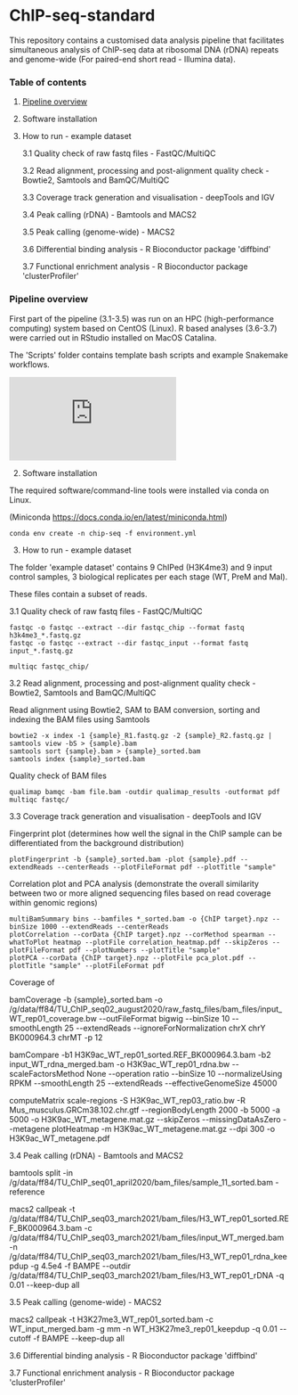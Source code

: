 # ChIP-seq-standard

This repository contains a customised data analysis pipeline that facilitates simultaneous analysis of ChIP-seq data at ribosomal DNA (rDNA) repeats and genome-wide (For paired-end short read - Illumina data). 

### Table of contents 
1. [Pipeline overview](#pipeline-overview)
2. Software installation
3. How to run - example dataset
  
     3.1 Quality check of raw fastq files - FastQC/MultiQC
  
     3.2 Read alignment, processing and post-alignment quality check - Bowtie2, Samtools and BamQC/MultiQC

     3.3 Coverage track generation and visualisation - deepTools and IGV
  
     3.4 Peak calling (rDNA) - Bamtools and MACS2
  
     3.5 Peak calling (genome-wide) - MACS2
  
     3.6 Differential binding analysis - R Bioconductor package 'diffbind'
 
     3.7 Functional enrichment analysis - R Bioconductor package 'clusterProfiler'
  

### Pipeline overview

First part of the pipeline (3.1-3.5) was run on an HPC (high-performance computing) system based on CentOS (Linux). R based analyses (3.6-3.7) were carried out in RStudio installed on MacOS Catalina.

The 'Scripts' folder contains template bash scripts and example Snakemake workflows.

![alt text](https://github.com/tudumanne/ChIP-seq-standard/files/7828134/Picture.1.pdf)

2. Software installation 

The required software/command-line tools were installed via conda on Linux. 

(Miniconda https://docs.conda.io/en/latest/miniconda.html)

```console
conda env create -n chip-seq -f environment.yml
```

3. How to run - example dataset

The folder 'example dataset' contains 9 ChIPed (H3K4me3) and 9 input control samples, 3 biological replicates per each stage (WT, PreM and Mal).

These files contain a subset of reads.  
  
3.1 Quality check of raw fastq files - FastQC/MultiQC

```console
fastqc -o fastqc --extract --dir fastqc_chip --format fastq h3k4me3_*.fastq.gz
fastqc -o fastqc --extract --dir fastqc_input --format fastq input_*.fastq.gz

multiqc fastqc_chip/
```
3.2 Read alignment, processing and post-alignment quality check - Bowtie2, Samtools and BamQC/MultiQC

Read alignment using Bowtie2, SAM to BAM conversion, sorting and indexing the BAM files using Samtools

```console
bowtie2 -x index -1 {sample}_R1.fastq.gz -2 {sample}_R2.fastq.gz | samtools view -bS > {sample}.bam
samtools sort {sample}.bam > {sample}_sorted.bam
samtools index {sample}_sorted.bam
```

Quality check of BAM files

```console
qualimap bamqc -bam file.bam -outdir qualimap_results -outformat pdf
multiqc fastqc/
```

3.3 Coverage track generation and visualisation - deepTools and IGV

Fingerprint plot (determines how well the signal in the ChIP sample can be differentiated from the background distribution)

```console
plotFingerprint -b {sample}_sorted.bam -plot {sample}.pdf --extendReads --centerReads --plotFileFormat pdf --plotTitle "sample"
```

Correlation plot and PCA analysis (demonstrate the overall similarity between two or more aligned sequencing files based on read coverage within genomic regions)

```console
multiBamSummary bins --bamfiles *_sorted.bam -o {ChIP target}.npz --binSize 1000 --extendReads --centerReads
plotCorrelation --corData {ChIP target}.npz --corMethod spearman --whatToPlot heatmap --plotFile correlation_heatmap.pdf --skipZeros --plotFileFormat pdf --plotNumbers --plotTitle "sample"
plotPCA --corData {ChIP target}.npz --plotFile pca_plot.pdf --plotTitle "sample" --plotFileFormat pdf
```

Coverage of 

bamCoverage -b {sample}_sorted.bam -o /g/data/ff84/TU_ChIP_seq02_august2020/raw_fastq_files/bam_files/input_WT_rep01_coverage.bw --outFileFormat bigwig --binSize 10 --smoothLength 25 --extendReads --ignoreForNormalization chrX chrY BK000964.3 chrMT -p 12 


bamCompare -b1 H3K9ac_WT_rep01_sorted.REF_BK000964.3.bam -b2 input_WT_rdna_merged.bam -o H3K9ac_WT_rep01_rdna.bw --scaleFactorsMethod None --operation ratio --binSize 10 --normalizeUsing RPKM --smoothLength 25 --extendReads --effectiveGenomeSize 45000 

computeMatrix scale-regions -S H3K9ac_WT_rep03_ratio.bw -R Mus_musculus.GRCm38.102.chr.gtf --regionBodyLength 2000 -b 5000 -a 5000 -o H3K9ac_WT_metagene.mat.gz --skipZeros --missingDataAsZero --metagene
plotHeatmap -m H3K9ac_WT_metagene.mat.gz --dpi 300 -o H3K9ac_WT_metagene.pdf



3.4 Peak calling (rDNA) - Bamtools and MACS2

bamtools split -in /g/data/ff84/TU_ChIP_seq01_april2020/bam_files/sample_11_sorted.bam -reference

macs2 callpeak -t /g/data/ff84/TU_ChIP_seq03_march2021/bam_files/H3_WT_rep01_sorted.REF_BK000964.3.bam -c /g/data/ff84/TU_ChIP_seq03_march2021/bam_files/input_WT_merged.bam -n /g/data/ff84/TU_ChIP_seq03_march2021/bam_files/H3_WT_rep01_rdna_keepdup -g 4.5e4 -f BAMPE --outdir /g/data/ff84/TU_ChIP_seq03_march2021/bam_files/H3_WT_rep01_rDNA -q 0.01 --keep-dup all

  
3.5 Peak calling (genome-wide) - MACS2

macs2 callpeak -t H3K27me3_WT_rep01_sorted.bam -c WT_input_merged.bam -g mm -n WT_H3K27me3_rep01_keepdup -q 0.01 --cutoff -f BAMPE --keep-dup all
  
3.6 Differential binding analysis - R Bioconductor package 'diffbind'


 
3.7 Functional enrichment analysis - R Bioconductor package 'clusterProfiler'

